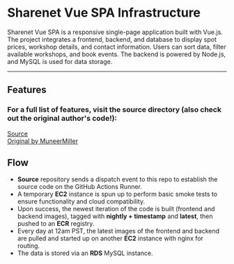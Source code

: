 # Sharenet Vue SPA Infrastructure

Sharenet Vue SPA is a responsive single-page application built with Vue.js. The project integrates a frontend, backend, and database to display spot prices, workshop details, and contact information. Users can sort data, filter available workshops, and book events. The backend is powered by Node.js, and MySQL is used for data storage.

---

## Features

### For a full list of features, visit the source directory (also check out the original author's code!): 
<a href="https://github.com/drshooby/Sharenet-Vue-Spa">Source<a>  
<a href="https://github.com/MuneerMiller/Sharenet-Vue-Spa">Original by MuneerMiller<a>

## Flow

- **Source** repository sends a dispatch event to this repo to establish the source code on the GitHub Actions Runner.
- A temporary **EC2** instance is spun up to perform basic smoke tests to ensure functionality and cloud compatibility.
- Upon success, the newest iteration of the code is built (frontend and backend images), tagged with **nightly + timestamp** and **latest**, then pushed to an **ECR** registry.
- Every day at 12am PST, the latest images of the frontend and backend are pulled and started up on another **EC2** instance with nginx for routing.
- The data is stored via an **RDS** MySQL instance.

